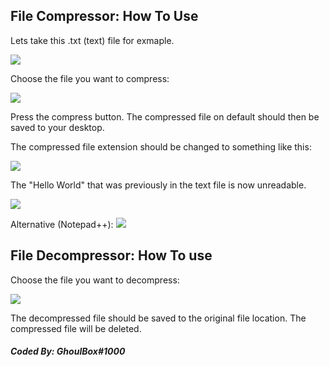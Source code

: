 ## File Compressor: How To Use

Lets take this .txt (text) file for exmaple.

![](https://media.discordapp.net/attachments/847994332019556382/861433176748195870/YhoTS5rF.png)


Choose the file you want to compress:

![](https://media.discordapp.net/attachments/847994332019556382/861430823802241074/W8yio4fN.png)

Press the compress button. The compressed file on default should then be saved to your desktop.

The compressed file extension should be changed to something like this:

![](https://media.discordapp.net/attachments/847994332019556382/861434170236076082/76J4mpvg.png)

The "Hello World" that was previously in the text file is now unreadable.

![](https://media.discordapp.net/attachments/847994332019556382/861434492123873280/naidF2LB.png)

Alternative (Notepad++): 
![](https://images-ext-1.discordapp.net/external/0FsoqEBkCoyVkUYXqznAaM7ow6Nq4nm81WDO3Msy_os/https/cdn.upload.systems/uploads/S3iu8E0n.png)


## File Decompressor: How To use


Choose the file you want to decompress:

![](https://media.discordapp.net/attachments/847994332019556382/861432462093320222/Ec1igwcc.png)

The decompressed file should be saved to the original file location. The compressed file will be deleted.


##### Coded By: GhoulBox#1000

